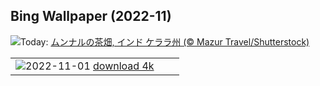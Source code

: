 ## Bing Wallpaper (2022-11)
![](https://www.bing.com/th?id=OHR.TeaPlantationsMunnar_JA-JP8832260762_UHD.jpg&w=1000)Today: [ムンナルの茶畑, インド ケララ州 (© Mazur Travel/Shutterstock)](https://www.bing.com/th?id=OHR.TeaPlantationsMunnar_JA-JP8832260762_UHD.jpg)

|      |      |      |
| :----: | :----: | :----: |
|![](https://www.bing.com/th?id=OHR.AmboseliBioshere_JA-JP8635683385_UHD.jpg&pid=hp&w=384&h=216&rs=1&c=4)2022-11-01 [download 4k](https://www.bing.com/th?id=OHR.AmboseliBioshere_JA-JP8635683385_UHD.jpg)|